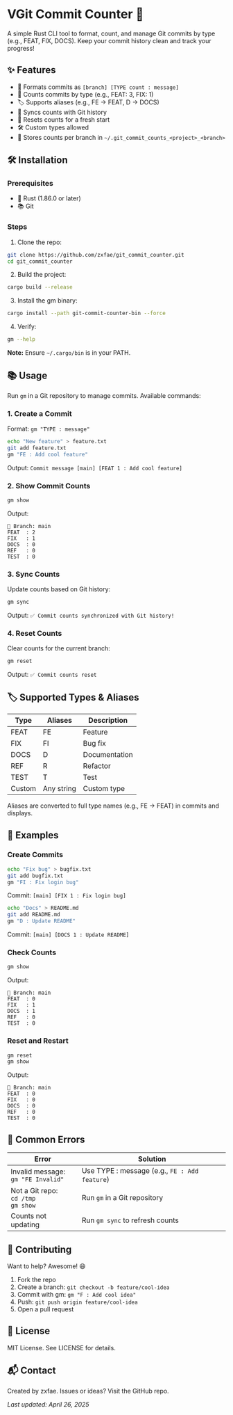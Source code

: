# VGit Commit Counter 🚀

A simple Rust CLI tool to format, count, and manage Git commits by type (e.g., FEAT, FIX, DOCS). Keep your commit history clean and track your progress!

## ✨ Features

- 📝 Formats commits as `[branch] [TYPE count : message]`
- 🔢 Counts commits by type (e.g., FEAT: 3, FIX: 1)
- 🏷️ Supports aliases (e.g., FE → FEAT, D → DOCS)
- 🔄 Syncs counts with Git history
- 🧹 Resets counts for a fresh start
- 🛠️ Custom types allowed
- 📂 Stores counts per branch in `~/.git_commit_counts_<project>_<branch>`

## 🛠️ Installation

### Prerequisites

- 🦀 Rust (1.86.0 or later)
- 📚 Git

### Steps

1. Clone the repo:
```bash
git clone https://github.com/zxfae/git_commit_counter.git
cd git_commit_counter
```

2. Build the project:
```bash
cargo build --release
```

3. Install the gm binary:
```bash
cargo install --path git-commit-counter-bin --force
```

4. Verify:
```bash
gm --help
```

**Note:** Ensure `~/.cargo/bin` is in your PATH.

## 📚 Usage

Run `gm` in a Git repository to manage commits. Available commands:

### 1. Create a Commit

Format: `gm "TYPE : message"`

```bash
echo "New feature" > feature.txt
git add feature.txt
gm "FE : Add cool feature"
```

Output: `Commit message [main] [FEAT 1 : Add cool feature]`

### 2. Show Commit Counts

```bash
gm show
```

Output:
```
📌 Branch: main
FEAT  : 2
FIX   : 1
DOCS  : 0
REF   : 0
TEST  : 0
```

### 3. Sync Counts

Update counts based on Git history:

```bash
gm sync
```

Output: `✅ Commit counts synchronized with Git history!`

### 4. Reset Counts

Clear counts for the current branch:

```bash
gm reset
```

Output: `✅ Commit counts reset`

## 🏷️ Supported Types & Aliases

| Type | Aliases | Description |
|------|---------|-------------|
| FEAT | FE      | Feature     |
| FIX  | FI      | Bug fix     |
| DOCS | D       | Documentation |
| REF  | R       | Refactor    |
| TEST | T       | Test        |
| Custom | Any string | Custom type |

Aliases are converted to full type names (e.g., FE → FEAT) in commits and displays.

## 🌟 Examples

### Create Commits

```bash
echo "Fix bug" > bugfix.txt
git add bugfix.txt
gm "FI : Fix login bug"
```
Commit: `[main] [FIX 1 : Fix login bug]`

```bash
echo "Docs" > README.md
git add README.md
gm "D : Update README"
```
Commit: `[main] [DOCS 1 : Update README]`

### Check Counts

```bash
gm show
```

Output:
```
📌 Branch: main
FEAT  : 0
FIX   : 1
DOCS  : 1
REF   : 0
TEST  : 0
```

### Reset and Restart

```bash
gm reset
gm show
```

Output:
```
📌 Branch: main
FEAT  : 0
FIX   : 0
DOCS  : 0
REF   : 0
TEST  : 0
```

## 🚨 Common Errors

| Error | Solution |
|-------|----------|
| Invalid message:<br>`gm "FE Invalid"` | Use TYPE : message (e.g., `FE : Add feature`) |
| Not a Git repo:<br>`cd /tmp`<br>`gm show` | Run `gm` in a Git repository |
| Counts not updating | Run `gm sync` to refresh counts |

## 🤝 Contributing

Want to help? Awesome! 😄

1. Fork the repo
2. Create a branch: `git checkout -b feature/cool-idea`
3. Commit with gm: `gm "F : Add cool idea"`
4. Push: `git push origin feature/cool-idea`
5. Open a pull request

## 📄 License

MIT License. See LICENSE for details.

## 📬 Contact

Created by zxfae. Issues or ideas? Visit the GitHub repo.

*Last updated: April 26, 2025*
